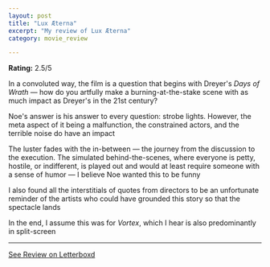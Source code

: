 ```yaml
---
layout: post
title: "Lux Æterna"
excerpt: "My review of Lux Æterna"
category: movie_review

---
```


**Rating:** 2.5/5

In a convoluted way, the film is a question that begins with Dreyer's <i>Days of Wrath</i> — how do you artfully make a burning-at-the-stake scene with as much impact as Dreyer's in the 21st century?

Noe's answer is his answer to every question: strobe lights. However, the meta aspect of it being a malfunction, the constrained actors, and the terrible noise do have an impact

The luster fades with the in-between — the journey from the discussion to the execution. The simulated behind-the-scenes, where everyone is petty, hostile, or indifferent, is played out and would at least require someone with a sense of humor — I believe Noe wanted this to be funny

I also found all the interstitials of quotes from directors to be an unfortunate reminder of the artists who could have grounded this story so that the spectacle lands

In the end, I assume this was for <i>Vortex</i>, which I hear is also predominantly in split-screen

<hr>

[See Review on Letterboxd](https://boxd.it/4QN9px)
